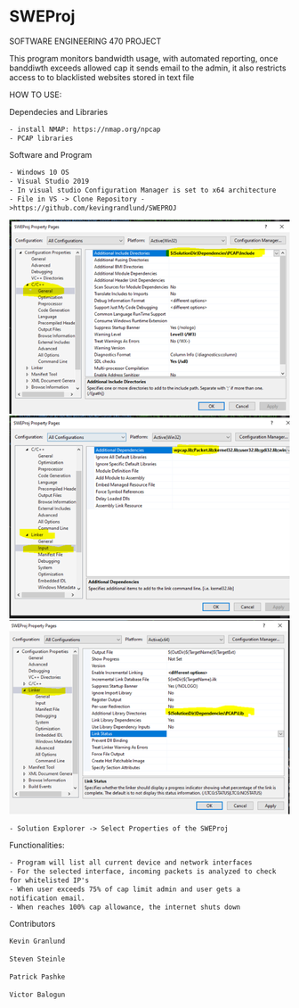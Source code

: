# SWEProj

SOFTWARE ENGINEERING 470 PROJECT 


This program monitors bandwidth usage, with automated reporting, once banddiwth exceeds allowed cap it sends 
email to the admin, it also restricts access to to blacklisted websites stored in text file


HOW TO USE:

  Dependecies and Libraries 
  
    - install NMAP: https://nmap.org/npcap 
    - PCAP libraries 
  Software and Program 
  
    - Windows 10 OS
    - Visual Studio 2019
    - In visual studio Configuration Manager is set to x64 architecture
    - File in VS -> Clone Repository ->https://github.com/kevingrandlund/SWEPROJ
![A2](https://github.com/KevinGranlund/SWEProj/blob/master/images/A2.png)
![A3](https://github.com/KevinGranlund/SWEProj/blob/master/images/A3.png)
![A4](https://github.com/KevinGranlund/SWEProj/blob/master/images/A4.png)

    - Solution Explorer -> Select Properties of the SWEProj




  Functionalities:
  
    - Program will list all current device and network interfaces
    - For the selected interface, incoming packets is analyzed to check for whitelisted IP's
    - When user exceeds 75% of cap limit admin and user gets a notification email. 
    - When reaches 100% cap allowance, the internet shuts down
    
  Contributors
  
    Kevin Granlund
    
    Steven Steinle
    
    Patrick Pashke
    
    Victor Balogun

